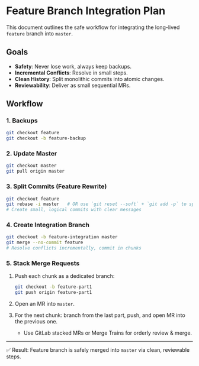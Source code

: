 # Feature Branch Integration Plan

This document outlines the safe workflow for integrating the long-lived `feature` branch into `master`.

## Goals

* **Safety**: Never lose work, always keep backups.
* **Incremental Conflicts**: Resolve in small steps.
* **Clean History**: Split monolithic commits into atomic changes.
* **Reviewability**: Deliver as small sequential MRs.

## Workflow

### 1. Backups

```bash
git checkout feature
git checkout -b feature-backup
```

### 2. Update Master

```bash
git checkout master
git pull origin master
```

### 3. Split Commits (Feature Rewrite)

```bash
git checkout feature
git rebase -i master   # OR use `git reset --soft` + `git add -p` to split
# Create small, logical commits with clear messages
```

### 4. Create Integration Branch

```bash
git checkout -b feature-integration master
git merge --no-commit feature
# Resolve conflicts incrementally, commit in chunks
```

### 5. Stack Merge Requests

1. Push each chunk as a dedicated branch:

   ```bash
   git checkout -b feature-part1
   git push origin feature-part1
   ```
2. Open an MR into `master`.
3. For the next chunk: branch from the last part, push, and open MR into the previous one.

   * Use GitLab stacked MRs or Merge Trains for orderly review & merge.

---

✅ Result: Feature branch is safely merged into `master` via clean, reviewable steps.
